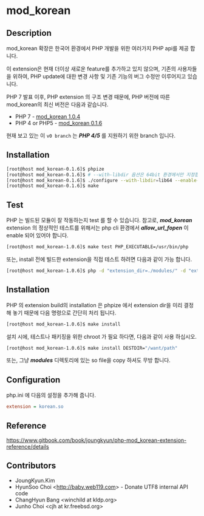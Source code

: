 # mod_korean

## Description

mod_korean 확장은 한국어 환경에서 PHP 개발을 위한 여러가지 PHP api를 제공 합니다.

이 extension은 현재 더이상 새로운 feature를 추가하고 있지 않으며, 기존의 사용자들을 위하여, PHP update에 대한 변경 사항 및 기존 기능의 버그 수정만 이루어지고 있습니다.

PHP 7 발표 이후, PHP extension 의 구조 변경 때문에, PHP 버전에 따른 mod_korean의 최신 버전은 다음과 같습니다.

 * PHP 7 - [mod_korean 1.0.4](https://github.com/OOPS-ORG-PHP/mod_korean/releases/tag/1.0.4)
 * PHP 4 or PHP5 - [mod_korean 0.1.6](https://github.com/OOPS-ORG-PHP/mod_korean/releases/tag/0.1.6)

현재 보고 있는 이 ```v0 branch``` 는 ___PHP 4/5___ 를 지원하기 위한 branch 입니다.

## Installation

```bash
[root@host mod_korean-0.1.6]$ phpize
[root@host mod_korean-0.1.6]$ # --with-libdir 옵션은 64bit 환경에서만 지정합니다.
[root@host mod_korean-0.1.6]$ ./configure --with-libdir=lib64 --enable-korean --enable-korean-gd=builtin
[root@host mod_korean-0.1.6]$ make
```

## Test

PHP 는 빌드된 모듈이 잘 작동하는지 test 를 할 수 있습니다.
참고로, ___mod_korean___ extension 의 정상적인 테스트를 위해서는 php cli 환경에서 ___allow_url_fopen___ 이 enable 되어 있어야 합니다.


```bash
[root@host mod_korean-1.0.6]$ make test PHP_EXECUTABLE=/usr/bin/php
```

또는, install 전에 빌드한 extension을 직접 테스트 하려면 다음과 같이 가능 합니다.

```bash
[root@host mod_korean-1.0.6]$ php -d "extension_dir=./modules/" -d "extension=korean.so" some.php
```

## Installation

PHP 의 extension build의 installation 은 phpize 에서 extension dir을 미리 결정해 놓기 때문에 다음 명령으로 간단히 처리 됩니다.

```bash
[root@host mod_korean-1.0.6]$ make install
```

설치 시에, 테스트나 패키징을 위한 chroot 가 필요 하다면, 다음과 같이 사용 하십시오.

```bash
[root@host mod_korean-1.0.6]$ make install DESTDIR="/want/path"
```

또는, 그냥 ___modules___ 디렉토리에 있는 so file을 copy 하셔도 무방 합니다.


## Configuration

php.ini 에 다음의 설정을 추가해 줍니다.

```ini
extension = korean.so
```

## Reference

https://www.gitbook.com/book/joungkyun/php-mod_korean-extension-reference/details

## Contributors
 * JoungKyun.Kim
 * HyunSoo Choi &lt;http://baby.web119.com&gt; - Donate UTF8 internal API code
 * ChangHyun Bang &lt;winchild at kldp.org&gt;
 * Junho Choi &lt;cjh at kr.freebsd.org&gt;
